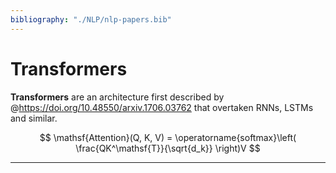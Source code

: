 ```yaml
---
bibliography: "./NLP/nlp-papers.bib"
---
```



# Transformers

**Transformers** are an architecture first described by @https://doi.org/10.48550/arxiv.1706.03762 that overtaken RNNs, LSTMs and similar.

$$
\mathsf{Attention}(Q, K, V) = \operatorname{softmax}\left( \frac{QK^\mathsf{T}}{\sqrt{d_k}} \right)V
$$

---